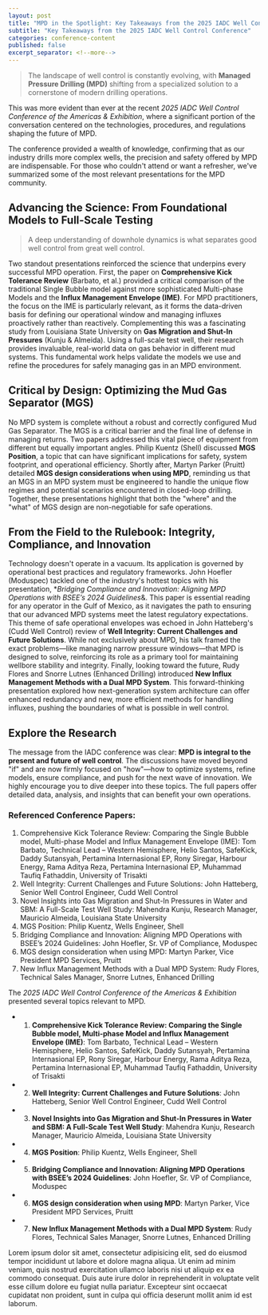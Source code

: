 ```yaml
---
layout: post
title: "MPD in the Spotlight: Key Takeaways from the 2025 IADC Well Control Conference"
subtitle: "Key Takeaways from the 2025 IADC Well Control Conference"
categories: conference-content
published: false
excerpt_separator: <!--more-->
---
```


> The landscape of well control is constantly evolving, with **Managed Pressure Drilling (MPD)** shifting from a specialized solution to a cornerstone of modern drilling operations.

This was more evident than ever at the recent *2025 IADC Well Control Conference of the Americas & Exhibition*, where a significant portion of the conversation centered on the technologies, procedures, and regulations shaping the future of MPD.

The conference provided a wealth of knowledge, confirming that as our industry drills more complex wells, the precision and safety offered by MPD are indispensable. For those who couldn't attend or want a refresher, we've summarized some of the most relevant presentations for the MPD community.<!--more-->
## Advancing the Science: From Foundational Models to Full-Scale Testing
> A deep understanding of downhole dynamics is what separates good well control from great well control.

Two standout presentations reinforced the science that underpins every successful MPD operation.
First, the paper on **Comprehensive Kick Tolerance Review** (Barbato, et al.) provided a critical comparison of the traditional Single Bubble model against more sophisticated Multi-phase Models and the **Influx Management Envelope (IME)**. For MPD practitioners, the focus on the IME is particularly relevant, as it forms the data-driven basis for defining our operational window and managing influxes proactively rather than reactively.
Complementing this was a fascinating study from Louisiana State University on **Gas Migration and Shut-In Pressures** (Kunju & Almeida). Using a full-scale test well, their research provides invaluable, real-world data on gas behavior in different mud systems. This fundamental work helps validate the models we use and refine the procedures for safely managing gas in an MPD environment.
## Critical by Design: Optimizing the Mud Gas Separator (MGS)
No MPD system is complete without a robust and correctly configured Mud Gas Separator. The MGS is a critical barrier and the final line of defense in managing returns. Two papers addressed this vital piece of equipment from different but equally important angles.
Philip Kuentz (Shell) discussed **MGS Position**, a topic that can have significant implications for safety, system footprint, and operational efficiency. Shortly after, Martyn Parker (Pruitt) detailed **MGS design considerations when using MPD**, reminding us that an MGS in an MPD system must be engineered to handle the unique flow regimes and potential scenarios encountered in closed-loop drilling. Together, these presentations highlight that both the "where" and the "what" of MGS design are non-negotiable for safe operations.
## From the Field to the Rulebook: Integrity, Compliance, and Innovation
Technology doesn't operate in a vacuum. Its application is governed by operational best practices and regulatory frameworks. John Hoefler (Moduspec) tackled one of the industry's hottest topics with his presentation, **Bridging Compliance and Innovation: Aligning MPD Operations with BSEE’s 2024 Guidelines*&. This paper is essential reading for any operator in the Gulf of Mexico, as it navigates the path to ensuring that our advanced MPD systems meet the latest regulatory expectations.
This theme of safe operational envelopes was echoed in John Hatteberg's (Cudd Well Control) review of **Well Integrity: Current Challenges and Future Solutions**. While not exclusively about MPD, his talk framed the exact problems—like managing narrow pressure windows—that MPD is designed to solve, reinforcing its role as a primary tool for maintaining wellbore stability and integrity.
Finally, looking toward the future, Rudy Flores and Snorre Lutnes (Enhanced Drilling) introduced **New Influx Management Methods with a Dual MPD System**. This forward-thinking presentation explored how next-generation system architecture can offer enhanced redundancy and new, more efficient methods for handling influxes, pushing the boundaries of what is possible in well control.
## Explore the Research
The message from the IADC conference was clear: **MPD is integral to the present and future of well control**. The discussions have moved beyond "if" and are now firmly focused on "how"—how to optimize systems, refine models, ensure compliance, and push for the next wave of innovation.
We highly encourage you to dive deeper into these topics. The full papers offer detailed data, analysis, and insights that can benefit your own operations.
### Referenced Conference Papers:
1. Comprehensive Kick Tolerance Review: Comparing the Single Bubble model, Multi-phase Model and Influx Management Envelope (IME): Tom Barbato, Technical Lead – Western Hemisphere, Helio Santos, SafeKick, Daddy Sutansyah, Pertamina Internasional EP, Rony Siregar, Harbour Energy, Rama Aditya Reza, Pertamina Internasional EP, Muhammad Taufiq Fathaddin, University of Trisakti
2. Well Integrity: Current Challenges and Future Solutions: John Hatteberg, Senior Well Control Engineer, Cudd Well Control
3. Novel Insights into Gas Migration and Shut-In Pressures in Water and SBM: A Full-Scale Test Well Study: Mahendra Kunju, Research Manager, Mauricio Almeida, Louisiana State University
4. MGS Position: Philip Kuentz, Wells Engineer, Shell
5. Bridging Compliance and Innovation: Aligning MPD Operations with BSEE’s 2024 Guidelines: John Hoefler, Sr. VP of Compliance, Moduspec
6. MGS design consideration when using MPD: Martyn Parker, Vice President MPD Services, Pruitt
7. New Influx Management Methods with a Dual MPD System: Rudy Flores, Technical Sales Manager, Snorre Lutnes, Enhanced Drilling


The *2025 IADC Well Control Conference of the Americas & Exhibition* presented several topics relevant to MPD.

- 1. **Comprehensive Kick Tolerance Review: Comparing the Single Bubble model, Multi-phase Model and Influx Management Envelope (IME)**: Tom Barbato, Technical Lead – Western Hemisphere, Helio Santos, SafeKick, Daddy Sutansyah, Pertamina Internasional EP, Rony Siregar, Harbour Energy, Rama Aditya Reza, Pertamina Internasional EP, Muhammad Taufiq Fathaddin, University of Trisakti

- 2. **Well Integrity: Current Challenges and Future Solutions**: John Hatteberg, Senior Well Control Engineer, Cudd Well Control

- 3. **Novel Insights into Gas Migration and Shut-In Pressures in Water and SBM: A Full-Scale Test Well Study**: Mahendra Kunju, Research Manager, Mauricio Almeida, Louisiana State University

- 4. **MGS Position**: Philip Kuentz, Wells Engineer, Shell

- 5. **Bridging Compliance and Innovation: Aligning MPD Operations with BSEE’s 2024 Guidelines**: John Hoefler, Sr. VP of Compliance, Moduspec

- 6. **MGS design consideration when using MPD**: Martyn Parker, Vice President MPD Services, Pruitt

- 7. **New Influx Management Methods with a Dual MPD System**: Rudy Flores, Technical Sales Manager, Snorre Lutnes, Enhanced Drilling

Lorem ipsum dolor sit amet, consectetur adipisicing elit, sed do eiusmod tempor incididunt ut labore et dolore magna aliqua. Ut enim ad minim veniam, quis nostrud exercitation ullamco laboris nisi ut aliquip ex ea commodo consequat. Duis aute irure dolor in reprehenderit in voluptate velit esse cillum dolore eu fugiat nulla pariatur. Excepteur sint occaecat cupidatat non proident, sunt in culpa qui officia deserunt mollit anim id est laborum.
